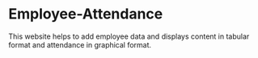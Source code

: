 # Employee-Attendance
This website helps to add employee data and displays content in tabular format and attendance in graphical format.
